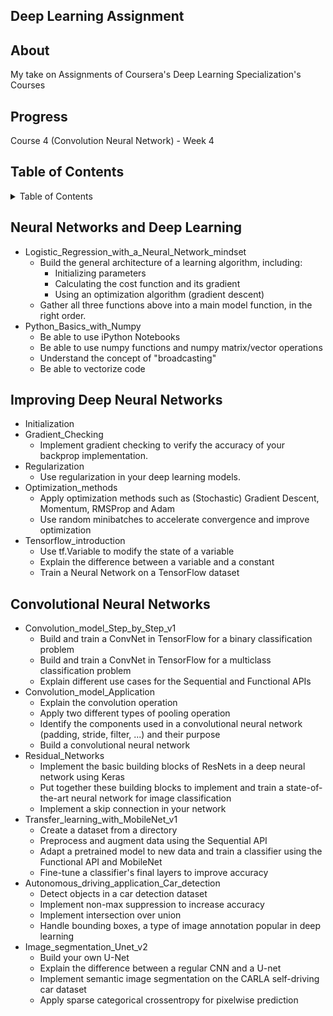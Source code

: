 ## Deep Learning Assignment

## About

My take on Assignments of Coursera's Deep Learning Specialization's Courses

## Progress

Course 4 (Convolution Neural Network) - Week 4

## Table of Contents

<details>
  <summary>Table of Contents</summary>
  <ol>
    <li><a href="#neural-networks-and-deep-learning">Neural Networks and Deep Learning</a></li>
    <li><a href="#improving-deep-neural-networks">Improving Deep Neural Networks: Hyperparameter Tuning, Regularization and Optimization</a></li>
    <li><a href="#convolutional-neural-networks">Convolutional Neural Networks</a></li>
  </ol>
</details>

## Neural Networks and Deep Learning
* Logistic_Regression_with_a_Neural_Network_mindset
  * Build the general architecture of a learning algorithm, including:
    * Initializing parameters
    * Calculating the cost function and its gradient
    * Using an optimization algorithm (gradient descent)
  * Gather all three functions above into a main model function, in the right order.
* Python_Basics_with_Numpy
  * Be able to use iPython Notebooks
  * Be able to use numpy functions and numpy matrix/vector operations
  * Understand the concept of "broadcasting"
  * Be able to vectorize code

## Improving Deep Neural Networks
* Initialization
* Gradient_Checking
  * Implement gradient checking to verify the accuracy of your backprop implementation.
* Regularization
  * Use regularization in your deep learning models.
* Optimization_methods
  * Apply optimization methods such as (Stochastic) Gradient Descent, Momentum, RMSProp and Adam
  * Use random minibatches to accelerate convergence and improve optimization
* Tensorflow_introduction
  * Use tf.Variable to modify the state of a variable
  * Explain the difference between a variable and a constant
  * Train a Neural Network on a TensorFlow dataset

## Convolutional Neural Networks
* Convolution_model_Step_by_Step_v1
  * Build and train a ConvNet in TensorFlow for a binary classification problem
  * Build and train a ConvNet in TensorFlow for a multiclass classification problem
  * Explain different use cases for the Sequential and Functional APIs
* Convolution_model_Application
  * Explain the convolution operation
  * Apply two different types of pooling operation
  * Identify the components used in a convolutional neural network (padding, stride, filter, ...) and their purpose
  * Build a convolutional neural network
* Residual_Networks
  * Implement the basic building blocks of ResNets in a deep neural network using Keras
  * Put together these building blocks to implement and train a state-of-the-art neural network for image classification
  * Implement a skip connection in your network
* Transfer_learning_with_MobileNet_v1
  * Create a dataset from a directory
  * Preprocess and augment data using the Sequential API
  * Adapt a pretrained model to new data and train a classifier using the Functional API and MobileNet
  * Fine-tune a classifier's final layers to improve accuracy
* Autonomous_driving_application_Car_detection
  * Detect objects in a car detection dataset
  * Implement non-max suppression to increase accuracy
  * Implement intersection over union
  * Handle bounding boxes, a type of image annotation popular in deep learning
* Image_segmentation_Unet_v2
  * Build your own U-Net
  * Explain the difference between a regular CNN and a U-net
  * Implement semantic image segmentation on the CARLA self-driving car dataset
  * Apply sparse categorical crossentropy for pixelwise prediction
